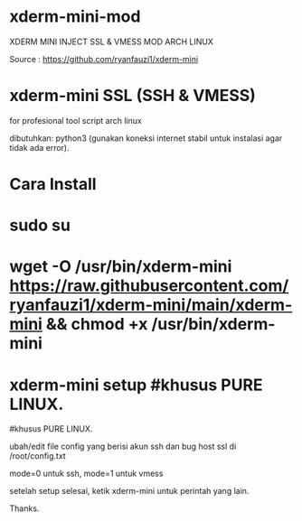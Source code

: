 # xderm-mini-mod
XDERM MINI INJECT SSL &amp; VMESS MOD ARCH LINUX

Source : https://github.com/ryanfauzi1/xderm-mini
# xderm-mini SSL (SSH & VMESS)
for profesional tool script arch linux

dibutuhkan: python3 (gunakan koneksi internet stabil untuk instalasi agar tidak ada error).

# Cara Install
# sudo su
# wget -O /usr/bin/xderm-mini https://raw.githubusercontent.com/ryanfauzi1/xderm-mini/main/xderm-mini && chmod +x /usr/bin/xderm-mini
# xderm-mini setup   #khusus PURE LINUX.

#khusus PURE LINUX.

ubah/edit file config yang berisi akun ssh dan bug host ssl di /root/config.txt

mode=0 untuk ssh, mode=1 untuk vmess

setelah setup selesai, ketik xderm-mini untuk perintah yang lain.

Thanks.
